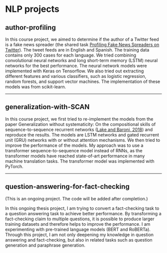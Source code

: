 # NLP projects

## author-profiling

In this course project, we aimed to determine if the author of a Twitter feed is a fake news spreader (the shared task [Profiling Fake News Spreaders on Twitter](https://pan.webis.de/clef20/pan20-web/author-profiling.html)). The tweet feeds are in English and Spanish. The training data contains only 300 cases for each language. We tried combining convolutional neural networks and long short-term memory (LSTM) neural networks for the best performance. The neural network models were implemented with Keras on Tensorflow. We also tried out extracting different features and various classifiers, such as logistic regression, random forests, and support vector machines. The implementation of these models was from scikit-learn.

---

## generalization-with-SCAN

In this course project, we first tried to re-implement the models from the paper
Generalization without systematicity: On the compositional skills of sequence-to-sequence recurrent networks ([Lake and Baroni, 2018](https://arxiv.org/abs/1711.00350)) and reproduce the results. The models are LSTM networks and gated recurrent unit (GRU) networks with or without attention mechanisms. We then tried to improve the performance of the models. My approach was to use a transformer sequence-to-sequence model instead of RNNs, as the transformer models have reached state-of-art performance in many machine translation tasks. The transformer model was implemented with PyTorch.

---

## question-answering-for-fact-checking
(This is an ongoing project. The code will be added after completion.)

In this ongoing thesis project, I am trying to convert a fact-checking task to a question answering task to achieve better performance. By transforming a fact-checking claim to multiple questions, it is possible to produce larger training datasets and therefore helps to improve the performance. I am experimenting with pre-trained language models (BERT and RoBERTa). Through this project, I am not only deepening my knowledge in question answering and fact-checking, but also in related tasks such as question generation and paraphrase generation.
